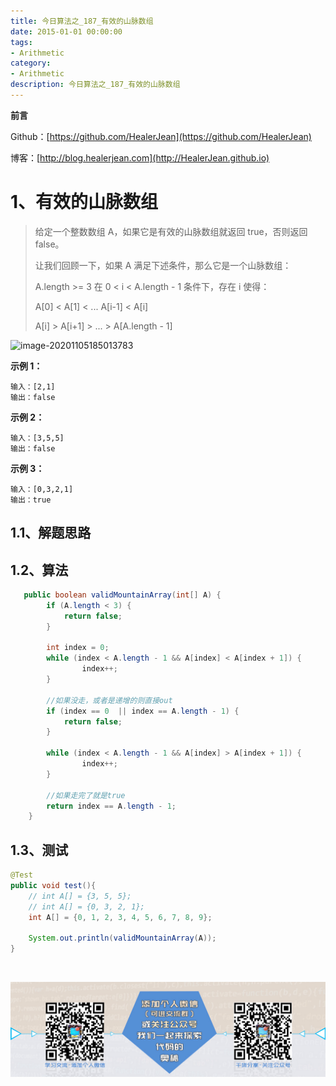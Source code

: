 ```yaml
---
title: 今日算法之_187_有效的山脉数组
date: 2015-01-01 00:00:00
tags: 
- Arithmetic
category: 
- Arithmetic
description: 今日算法之_187_有效的山脉数组
---
```


**前言**     

 Github：[https://github.com/HealerJean](https://github.com/HealerJean)         

 博客：[http://blog.healerjean.com](http://HealerJean.github.io)          



# 1、有效的山脉数组
> 给定一个整数数组 A，如果它是有效的山脉数组就返回 true，否则返回 false。
>
> 让我们回顾一下，如果 A 满足下述条件，那么它是一个山脉数组：   
>
> A.length >= 3   在 0 < i < A.length - 1 条件下，存在 i 使得：   
>
> A[0] < A[1] < ... A[i-1] < A[i]   
>
> A[i] > A[i+1] > ... > A[A.length - 1]

![image-20201105185013783](D:\study\HealerJean.github.io\blogImages\image-20201105185013783.png)



**示例 1：**

```
输入：[2,1]
输出：false
```

**示例 2：**

```
输入：[3,5,5]
输出：false
```

**示例 3：**

```
输入：[0,3,2,1]
输出：true
```



## 1.1、解题思路 

>  



## 1.2、算法

```java
   public boolean validMountainArray(int[] A) {
        if (A.length < 3) {
            return false;
        }

        int index = 0;
        while (index < A.length - 1 && A[index] < A[index + 1]) {
                index++;
        }

        //如果没走，或者是递增的则直接out
        if (index == 0  || index == A.length - 1) {
            return false;
        }

        while (index < A.length - 1 && A[index] > A[index + 1]) {
                index++;
        }

        //如果走完了就是true
        return index == A.length - 1;
    }
```




## 1.3、测试 

```java
@Test
public void test(){
    // int A[] = {3, 5, 5};
    // int A[] = {0, 3, 2, 1};
    int A[] = {0, 1, 2, 3, 4, 5, 6, 7, 8, 9};

    System.out.println(validMountainArray(A));
}
```



​          

![ContactAuthor](https://raw.githubusercontent.com/HealerJean/HealerJean.github.io/master/assets/img/artical_bottom.jpg)



<link rel="stylesheet" href="https://unpkg.com/gitalk/dist/gitalk.css">

<script src="https://unpkg.com/gitalk@latest/dist/gitalk.min.js"></script> 
<div id="gitalk-container"></div>    
 <script type="text/javascript">
    var gitalk = new Gitalk({
		clientID: `1d164cd85549874d0e3a`,
		clientSecret: `527c3d223d1e6608953e835b547061037d140355`,
		repo: `HealerJean.github.io`,
		owner: 'HealerJean',
		admin: ['HealerJean'],
		id: 'POZCpablK9Ni1U7D',
    });
    gitalk.render('gitalk-container');
</script> 


